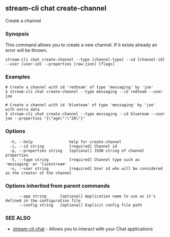 ## stream-cli chat create-channel

Create a channel

### Synopsis

This command allows you to create a new channel. If it
exists already an error will be thrown.


```
stream-cli chat create-channel --type [channel-type] --id [channel-id] --user [user-id] --properties [raw-json] [flags]
```

### Examples

```
# Create a channel with id 'redteam' of type 'messaging' by 'joe'
$ stream-cli chat create-channel --type messaging --id redteam --user joe

# Create a channel with id 'blueteam' of type 'messaging' by 'joe' with extra data
$ stream-cli chat create-channel --type messaging --id blueteam --user joe --properties "{\"age\":\"28\"}"

```

### Options

```
  -h, --help                help for create-channel
  -i, --id string           [required] Channel id
  -p, --properties string   [optional] JSON string of channel properties
  -t, --type string         [required] Channel type such as 'messaging' or 'livestream'
  -u, --user string         [required] User id who will be considered as the creator of the channel
```

### Options inherited from parent commands

```
      --app string      [optional] Application name to use as it's defined in the configuration file
      --config string   [optional] Explicit config file path
```

### SEE ALSO

* [stream-cli chat](stream-cli_chat.md)	 - Allows you to interact with your Chat applications

